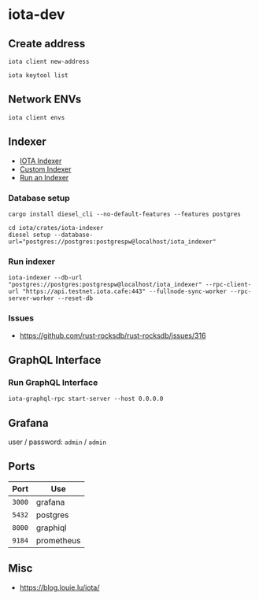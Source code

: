 # iota-dev

## Create address

```console
iota client new-address
```

```console
iota keytool list
```

## Network ENVs

```console
iota client envs
```

## Indexer

* [IOTA Indexer](https://docs.iota.org/operator/extensions/indexer-functions)
* [Custom Indexer](https://docs.iota.org/developer/advanced/custom-indexer)
* [Run an Indexer](https://github.com/iotaledger/iota/tree/develop/crates/iota-indexer)

### Database setup

```console
cargo install diesel_cli --no-default-features --features postgres
```

```console
cd iota/crates/iota-indexer
diesel setup --database-url="postgres://postgres:postgrespw@localhost/iota_indexer"
```

### Run indexer

```console
iota-indexer --db-url "postgres://postgres:postgrespw@localhost/iota_indexer" --rpc-client-url "https://api.testnet.iota.cafe:443" --fullnode-sync-worker --rpc-server-worker --reset-db
```

### Issues

* https://github.com/rust-rocksdb/rust-rocksdb/issues/316

## GraphQL Interface

### Run GraphQL Interface

```console
iota-graphql-rpc start-server --host 0.0.0.0
```

## Grafana

user / password: `admin` / `admin`

## Ports

| Port | Use |
|---|---|
|`3000`|grafana|
|`5432`|postgres|
|`8000`|graphiql|
|`9184`|prometheus|

## Misc

* https://blog.louie.lu/iota/

